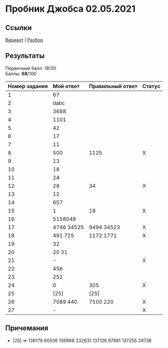 # Пробник Джобса 02.05.2021

## Ссылки
[Вариант](https://kompege.ru/variant?kim=25003350) | [Разбор](https://youtu.be/g4q3IUMaaXk)

## Результаты
Первичный балл: _18_/30  
Баллы: **68**/100  

| Номер задания | Мой ответ | Правильный ответ | Статус |
|:--|:--|:--|:--|
| 1 | 67 |  |  |
| 2 | dabc |  |  |
| 3 | 3688 |  |   |
| 4 | 1101 |  |  |
| 5 | 42 |  |  |
| 6 | 17 |  |  |
| 7 | 11 |  |  |
| 8 | 500 | 1125 | X |
| 9 | 13 |  |  |
| 10 | 18 |  |  |
| 11 | 24 |  |  |
| 12 | 28 | 34 | X |
| 13 | 12 |  |  |
| 14 | 657 |  |  |
| 15 | 1 | 18 | X |
| 16 | 5158048 |  |  |
| 17 | 4746 34525 | 9494 34523 | X |
| 18 | 491 725 | 1172 1771 | X |
| 19 | 32 |  |  |
| 20 | 20 31 |  |  |
| 21 | - |  | X |
| 22 | 456 |  |  |
| 23 | 252 |  |  |
| 24 | 0 | 305 | X |
| 25 | [25] | [25] |  |
| 26 | 7089 440 | 7100 220 | X |
| 27 | - |  | X |

## Причемания
- [25] => 136179 60536 136968 232631 137126 97881 137255 29736  
